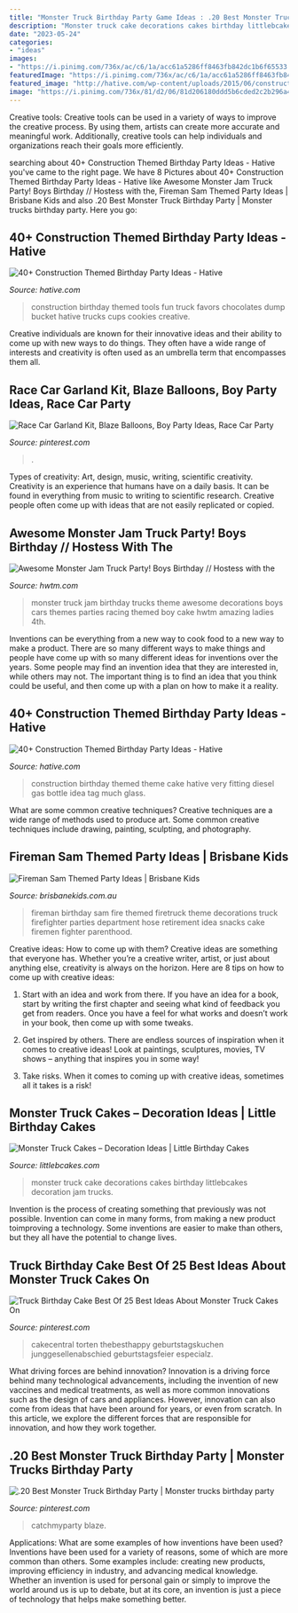 ```yaml
---
title: "Monster Truck Birthday Party Game Ideas : .20 Best Monster Truck Birthday Party"
description: "Monster truck cake decorations cakes birthday littlebcakes decoration jam trucks"
date: "2023-05-24"
categories:
- "ideas"
images:
- "https://i.pinimg.com/736x/ac/c6/1a/acc61a5286ff8463fb842dc1b6f65533.jpg"
featuredImage: "https://i.pinimg.com/736x/ac/c6/1a/acc61a5286ff8463fb842dc1b6f65533.jpg"
featured_image: "http://hative.com/wp-content/uploads/2015/06/construction-birthday-party/37-construction-themed-birthday-party.jpg"
image: "https://i.pinimg.com/736x/81/d2/06/81d206180ddd5b6cded2c2b296a4ad25.jpg"
---
```



Creative tools:
Creative tools can be used in a variety of ways to improve the creative process. By using them, artists can create more accurate and meaningful work. Additionally, creative tools can help individuals and organizations reach their goals more efficiently.

	

		
searching about 40+ Construction Themed Birthday Party Ideas - Hative you've came to the right page. We have 8 Pictures about 40+ Construction Themed Birthday Party Ideas - Hative like Awesome Monster Jam Truck Party! Boys Birthday // Hostess with the, Fireman Sam Themed Party Ideas | Brisbane Kids and also .20 Best Monster Truck Birthday Party | Monster trucks birthday party. Here you go:
		
    
## 40+ Construction Themed Birthday Party Ideas - Hative

<img loading=lazy src="http://hative.com/wp-content/uploads/2015/06/construction-birthday-party/37-construction-themed-birthday-party.jpg" onerror="this.onerror=null;this.src='https://tse2.mm.bing.net/th?id=OIP.UgfeAcTSFX2iv97Xi2fV_QHaKX&amp;pid=15.1';" alt="40+ Construction Themed Birthday Party Ideas - Hative">

_Source: hative.com_

>construction birthday themed tools fun truck favors chocolates dump bucket hative trucks cups cookies creative. 

	

Creative individuals are known for their innovative ideas and their ability to come up with new ways to do things. They often have a wide range of interests and creativity is often used as an umbrella term that encompasses them all.

    
## Race Car Garland Kit, Blaze Balloons, Boy Party Ideas, Race Car Party

<img loading=lazy src="https://i.pinimg.com/736x/21/55/32/2155328f5b6cd3018ee03b5cacfdddeb.jpg" onerror="this.onerror=null;this.src='https://tse1.mm.bing.net/th?id=OIP.PvDGr8PolXf5VZGjec5XwQHaE8&amp;pid=15.1';" alt="Race Car Garland Kit, Blaze Balloons, Boy Party Ideas, Race Car Party">

_Source: pinterest.com_

>. 

	

Types of creativity: Art, design, music, writing, scientific creativity.
Creativity is an experience that humans have on a daily basis. It can be found in everything from music to writing to scientific research. Creative people often come up with ideas that are not easily replicated or copied.

    
## Awesome Monster Jam Truck Party! Boys Birthday // Hostess With The

<img loading=lazy src="https://www.hwtm.com/wp-content/uploads/2013/06/cool-monster-jam-birthday-party.jpg" onerror="this.onerror=null;this.src='https://tse3.mm.bing.net/th?id=OIP.1Ud5w27qa2DUmLviEgWLjAHaKi&amp;pid=15.1';" alt="Awesome Monster Jam Truck Party! Boys Birthday // Hostess with the">

_Source: hwtm.com_

>monster truck jam birthday trucks theme awesome decorations boys cars themes parties racing themed boy cake hwtm amazing ladies 4th. 

	

Inventions can be everything from a new way to cook food to a new way to make a product. There are so many different ways to make things and people have come up with so many different ideas for inventions over the years. Some people may find an invention idea that they are interested in, while others may not. The important thing is to find an idea that you think could be useful, and then come up with a plan on how to make it a reality.

    
## 40+ Construction Themed Birthday Party Ideas - Hative

<img loading=lazy src="https://hative.com/wp-content/uploads/2015/06/construction-birthday-party/25-construction-themed-birthday-party.jpg" onerror="this.onerror=null;this.src='https://tse4.mm.bing.net/th?id=OIP.ZWGq3KMhBdCd8lyDxY-5BwHaLH&amp;pid=15.1';" alt="40+ Construction Themed Birthday Party Ideas - Hative">

_Source: hative.com_

>construction birthday themed theme cake hative very fitting diesel gas bottle idea tag much glass. 

	

What are some common creative techniques?
Creative techniques are a wide range of methods used to produce art. Some common creative techniques include drawing, painting, sculpting, and photography.

    
## Fireman Sam Themed Party Ideas | Brisbane Kids

<img loading=lazy src="https://brisbanekids.com.au/wp-content/uploads/2014/05/10ca0b2670bd1d0e1cb363ce74d140591.jpg" onerror="this.onerror=null;this.src='https://tse2.mm.bing.net/th?id=OIP.JMTeyciLtfvLIVAgNaUdEgHaKW&amp;pid=15.1';" alt="Fireman Sam Themed Party Ideas | Brisbane Kids">

_Source: brisbanekids.com.au_

>fireman birthday sam fire themed firetruck theme decorations truck firefighter parties department hose retirement idea snacks cake firemen fighter parenthood. 

	

Creative ideas: How to come up with them?
Creative ideas are something that everyone has. Whether you’re a creative writer, artist, or just about anything else, creativity is always on the horizon. Here are 8 tips on how to come up with creative ideas:
1. Start with an idea and work from there. If you have an idea for a book, start by writing the first chapter and seeing what kind of feedback you get from readers. Once you have a feel for what works and doesn’t work in your book, then come up with some tweaks.

2. Get inspired by others. There are endless sources of inspiration when it comes to creative ideas! Look at paintings, sculptures, movies, TV shows – anything that inspires you in some way!

3. Take risks. When it comes to coming up with creative ideas, sometimes all it takes is a risk!

    
## Monster Truck Cakes – Decoration Ideas | Little Birthday Cakes

<img loading=lazy src="http://www.littlebcakes.com/wp-content/uploads/2013/08/Monster-Truck-Cake-Decorations.jpg" onerror="this.onerror=null;this.src='https://tse2.mm.bing.net/th?id=OIP.ARN-xfsLjm17820dNFXuOgHaFj&amp;pid=15.1';" alt="Monster Truck Cakes – Decoration Ideas | Little Birthday Cakes">

_Source: littlebcakes.com_

>monster truck cake decorations cakes birthday littlebcakes decoration jam trucks. 

	

Invention is the process of creating something that previously was not possible. Invention can come in many forms, from making a new product toimproving a technology. Some inventions are easier to make than others, but they all have the potential to change lives.

    
## Truck Birthday Cake Best Of 25 Best Ideas About Monster Truck Cakes On

<img loading=lazy src="https://i.pinimg.com/736x/ac/c6/1a/acc61a5286ff8463fb842dc1b6f65533.jpg" onerror="this.onerror=null;this.src='https://tse2.mm.bing.net/th?id=OIP.yFa-O2D6KqCvLQePEQNBQgHaK5&amp;pid=15.1';" alt="Truck Birthday Cake Best Of 25 Best Ideas About Monster Truck Cakes On">

_Source: pinterest.com_

>cakecentral torten thebesthappy geburtstagskuchen junggesellenabschied geburtstagsfeier especialz. 

	

What driving forces are behind innovation?
Innovation is a driving force behind many technological advancements, including the invention of new vaccines and medical treatments, as well as more common innovations such as the design of cars and appliances. However, innovation can also come from ideas that have been around for years, or even from scratch. In this article, we explore the different forces that are responsible for innovation, and how they work together.

    
## .20 Best Monster Truck Birthday Party | Monster Trucks Birthday Party

<img loading=lazy src="https://i.pinimg.com/736x/81/d2/06/81d206180ddd5b6cded2c2b296a4ad25.jpg" onerror="this.onerror=null;this.src='https://tse2.mm.bing.net/th?id=OIP._Li1PmQou9DDgiNwKhwNPgHaLG&amp;pid=15.1';" alt=".20 Best Monster Truck Birthday Party | Monster trucks birthday party">

_Source: pinterest.com_

>catchmyparty blaze. 

	

Applications: What are some examples of how inventions have been used?
Inventions have been used for a variety of reasons, some of which are more common than others. Some examples include: creating new products, improving efficiency in industry, and advancing medical knowledge. Whether an invention is used for personal gain or simply to improve the world around us is up to debate, but at its core, an invention is just a piece of technology that helps make something better.

